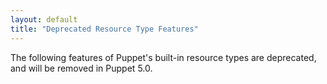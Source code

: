 ```yaml
---
layout: default
title: "Deprecated Resource Type Features"
---
```



The following features of Puppet's built-in resource types are deprecated, and will be removed in Puppet 5.0.

